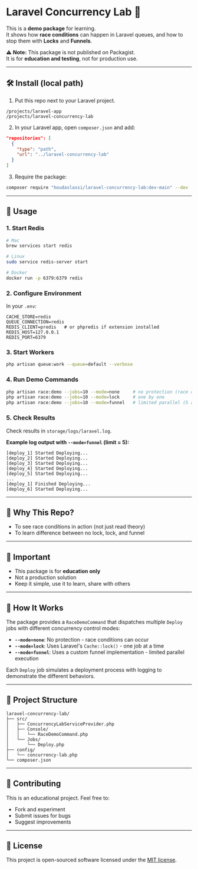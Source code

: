 # Laravel Concurrency Lab 🚦

This is a **demo package** for learning.  
It shows how **race conditions** can happen in Laravel queues, and how to stop them with **Locks** and **Funnels**.  

⚠️ **Note:** This package is not published on Packagist.  
It is for **education and testing**, not for production use.  

---

## 🛠 Install (local path)

1. Put this repo next to your Laravel project.  

```
/projects/laravel-app
/projects/laravel-concurrency-lab
```

2. In your Laravel app, open `composer.json` and add:  

```json
"repositories": [
  {
    "type": "path",
    "url": "../laravel-concurrency-lab"
  }
]
```

3. Require the package:

```bash
composer require "houdaslassi/laravel-concurrency-lab:dev-main" --dev
```

---

## 🚀 Usage

### 1. Start Redis

```bash
# Mac
brew services start redis

# Linux
sudo service redis-server start

# Docker
docker run -p 6379:6379 redis
```

### 2. Configure Environment

In your `.env`:

```env
CACHE_STORE=redis
QUEUE_CONNECTION=redis
REDIS_CLIENT=predis   # or phpredis if extension installed
REDIS_HOST=127.0.0.1
REDIS_PORT=6379
```

### 3. Start Workers

```bash
php artisan queue:work --queue=default --verbose
```

### 4. Run Demo Commands

```bash
php artisan race:demo --jobs=10 --mode=none     # no protection (race condition)
php artisan race:demo --jobs=10 --mode=lock     # one by one
php artisan race:demo --jobs=10 --mode=funnel   # limited parallel (5 at a time)
```

### 5. Check Results

Check results in `storage/logs/laravel.log`.

**Example log output with `--mode=funnel` (limit = 5):**

```
[deploy_1] Started Deploying...
[deploy_2] Started Deploying...
[deploy_3] Started Deploying...
[deploy_4] Started Deploying...
[deploy_5] Started Deploying...
...
[deploy_1] Finished Deploying...
[deploy_6] Started Deploying...
```

---

## 🎯 Why This Repo?

- To see race conditions in action (not just read theory)
- To learn difference between no lock, lock, and funnel

---

## 📌 Important

- This package is for **education only**
- Not a production solution
- Keep it simple, use it to learn, share with others

---

## 🔧 How It Works

The package provides a `RaceDemoCommand` that dispatches multiple `Deploy` jobs with different concurrency control modes:

- **`--mode=none`**: No protection - race conditions can occur
- **`--mode=lock`**: Uses Laravel's `Cache::lock()` - one job at a time
- **`--mode=funnel`**: Uses a custom funnel implementation - limited parallel execution

Each `Deploy` job simulates a deployment process with logging to demonstrate the different behaviors.

---

## 📁 Project Structure

```
laravel-concurrency-lab/
├── src/
│   ├── ConcurrencyLabServiceProvider.php
│   ├── Console/
│   │   └── RaceDemoCommand.php
│   └── Jobs/
│       └── Deploy.php
├── config/
│   └── concurrency-lab.php
└── composer.json
```

---

## 🤝 Contributing

This is an educational project. Feel free to:

- Fork and experiment
- Submit issues for bugs
- Suggest improvements

---

## 📄 License

This project is open-sourced software licensed under the [MIT license](https://opensource.org/licenses/MIT).
